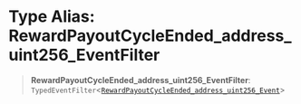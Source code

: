 # Type Alias: RewardPayoutCycleEnded\_address\_uint256\_EventFilter

> **RewardPayoutCycleEnded\_address\_uint256\_EventFilter**: `TypedEventFilter`\<[`RewardPayoutCycleEnded_address_uint256_Event`](RewardPayoutCycleEnded_address_uint256_Event.md)\>
